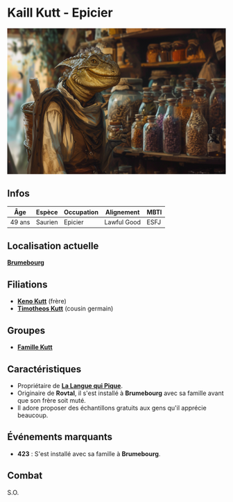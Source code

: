 # Kaill Kutt - Epicier
![Epicier](../../../_images/epicier_brumebourg.png)

## Infos 

| Âge | Espèce | Occupation | Alignement | MBTI |
| --- | ------ | ---------- | ---------- | ---- |
| 49 ans | Saurien | Epicier | Lawful Good | ESFJ |

## Localisation actuelle
[**Brumebourg**](../../VILLES/Brumebourg.md)

## Filiations
* [**Keno Kutt**](./Keno_Kutt.md) (frère)
* [**Timotheos Kutt**](../ROVTAL/Timotheos_Kutt.md) (cousin germain)

## Groupes 
* [**Famille Kutt**](../ROVTAL/GROUPES/Famille_Kutt.md)

## Caractéristiques
* Propriétaire de [**La Langue qui Pique**](../../VILLES/Brumebourg.md#la-langue-qui-pique---epicerie).
* Originaire de **Rovtal**, il s'est installé à **Brumebourg** avec sa famille avant que son frère soit muté.
* Il adore proposer des échantillons gratuits aux gens qu'il apprécie beaucoup.

## Événements marquants
* **423** : S'est installé avec sa famille à **Brumebourg**.

## Combat
S.O.
